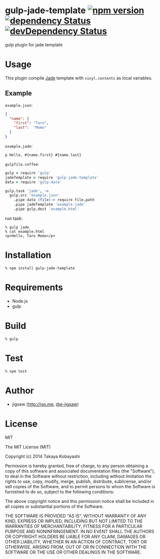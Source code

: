 gulp-jade-template [![npm version](https://badge.fury.io/js/gulp-jade-template.svg)](http://badge.fury.io/js/gulp-jade-template) [![dependency Status](https://david-dm.org/e-jigsaw/gulp-jade-template/status.svg)](https://david-dm.org/e-jigsaw/gulp-jade-template) [![devDependency Status](https://david-dm.org/e-jigsaw/gulp-jade-template/dev-status.svg)](https://david-dm.org/e-jigsaw/gulp-jade-template#info=devDependencies)
==================

gulp plugin for jade template

# Usage

This plugin compile [Jade](http://jade-lang.com/) template with `vinyl.contents` as local variables.

## Example

`example.json`:

```json
{
  "name": {
    "first": "Taro",
    "last":  "Momo"
  }
}
```

`example.jade`:

```jade
p Hello, #{name.first} #{name.last}
```

`gulpfile.coffee`:

```coffee
gulp = require 'gulp'
jadeTemplate = require 'gulp-jade-template'
data = require 'gulp-data'

gulp.task 'jade', ->
  gulp.src 'example.json'
    .pipe data (file)-> require file.path
    .pipe jadeTemplate 'example.jade'
    .pipe gulp.dest 'example.html'
```

run task:

```
% gulp jade
% cat example.html
<p>Hello, Taro Momo</p>
```

# Installation

```
% npm install gulp-jade-template
```

# Requirements

* Node.js
* gulp

# Build

```
% gulp
```

# Test

```
% npm test
```

# Author

* jigsaw (http://jgs.me, [@e-jigsaw](http://github.com/e-jigsaw))

# License

MIT

The MIT License (MIT)

Copyright (c) 2014 Takaya Kobayashi

Permission is hereby granted, free of charge, to any person obtaining a copy of this software and associated documentation files (the "Software"), to deal in the Software without restriction, including without limitation the rights to use, copy, modify, merge, publish, distribute, sublicense, and/or sell copies of the Software, and to permit persons to whom the Software is furnished to do so, subject to the following conditions:

The above copyright notice and this permission notice shall be included in all copies or substantial portions of the Software.

THE SOFTWARE IS PROVIDED "AS IS", WITHOUT WARRANTY OF ANY KIND, EXPRESS OR IMPLIED, INCLUDING BUT NOT LIMITED TO THE WARRANTIES OF MERCHANTABILITY, FITNESS FOR A PARTICULAR PURPOSE AND NONINFRINGEMENT. IN NO EVENT SHALL THE AUTHORS OR COPYRIGHT HOLDERS BE LIABLE FOR ANY CLAIM, DAMAGES OR OTHER LIABILITY, WHETHER IN AN ACTION OF CONTRACT, TORT OR OTHERWISE, ARISING FROM, OUT OF OR IN CONNECTION WITH THE SOFTWARE OR THE USE OR OTHER DEALINGS IN THE SOFTWARE.
